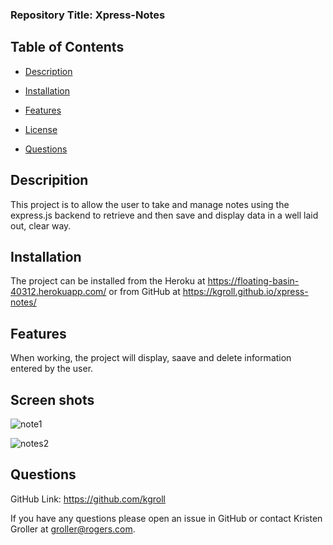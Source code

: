 ### Repository Title:   Xpress-Notes      
    

  ## Table of Contents

  * [Description](#description)

  * [Installation](#installation)

  * [Features](#features)

  * [License](#license)

  * [Questions](#questions)

  ## Descripition

  This project is to allow the user to take and manage notes using the express.js backend to retrieve and then save and display data in a well laid out, clear way.

  ## Installation

  The project can be installed from the Heroku at  https://floating-basin-40312.herokuapp.com/ or from GitHub at https://kgroll.github.io/xpress-notes/

  ## Features

  When working, the project will display, saave and delete information entered by the user.

  ## Screen shots

   ![note1](https://user-images.githubusercontent.com/75186217/116787711-acae5800-aa73-11eb-8c1c-8b17ec745e18.jpg)
   
   ![notes2](https://user-images.githubusercontent.com/75186217/116787714-b2a43900-aa73-11eb-82c9-629748cc2b5e.jpg)


  ## Questions

   GitHub Link:   https://github.com/kgroll

   If you have any questions please open an issue in GitHub or contact Kristen Groller at groller@rogers.com.
